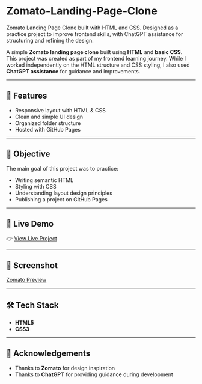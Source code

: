 # Zomato-Landing-Page-Clone
Zomato Landing Page Clone built with HTML and CSS. Designed as a practice project to improve frontend skills, with ChatGPT assistance for structuring and refining the design. 

A simple **Zomato landing page clone** built using **HTML** and **basic CSS**.  
This project was created as part of my frontend learning journey. While I worked independently on the HTML structure and CSS styling, I also used **ChatGPT assistance** for guidance and improvements.  

---

## 🚀 Features  
- Responsive layout with HTML & CSS  
- Clean and simple UI design  
- Organized folder structure  
- Hosted with GitHub Pages  

---

## 🎯 Objective  
The main goal of this project was to practice:  
- Writing semantic HTML  
- Styling with CSS  
- Understanding layout design principles  
- Publishing a project on GitHub Pages  

---

## 🔗 Live Demo  
👉 [View Live Project](http://sachindecodes.github.io/zomato-clone/)

---

## 📸 Screenshot  
[Zomato Preview](Zomato%20Preview.png)  

---

## 🛠️ Tech Stack  
- **HTML5**  
- **CSS3**  

---

## 🤝 Acknowledgements  
- Thanks to **Zomato** for design inspiration  
- Thanks to **ChatGPT** for providing guidance during development  
